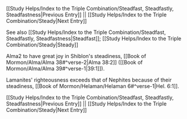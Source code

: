 [[Study Helps/Index to the Triple Combination/Steadfast, Steadfastly, Steadfastness|Previous Entry]]  ||  [[Study Helps/Index to the Triple Combination/Steady|Next Entry]]

 See also [[Study Helps/Index to the Triple Combination/Steadfast, Steadfastly, Steadfastness|Steadfast]]; [[Study Helps/Index to the Triple Combination/Steady|Steady]]

 Alma2 to have great joy in Shiblon's steadiness, [[Book of Mormon/Alma/Alma 38#^verse-2|Alma 38:2]] ([[Book of Mormon/Alma/Alma 39#^verse-1|39:1]]).

 Lamanites' righteousness exceeds that of Nephites because of their steadiness, [[Book of Mormon/Helaman/Helaman 6#^verse-1|Hel. 6:1]].

[[Study Helps/Index to the Triple Combination/Steadfast, Steadfastly, Steadfastness|Previous Entry]]  ||  [[Study Helps/Index to the Triple Combination/Steady|Next Entry]]